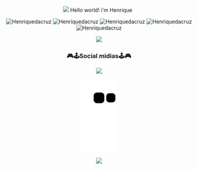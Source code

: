 <div align="center">
  <img src="https://github.com/TheDudeThatCode/TheDudeThatCode/blob/master/Assets/Hi.gif" width="29px"> Hello world! i'm Henrique &nbsp;
  <p></p>
  
  ![Henriquedacruz](https://img.shields.io/badge/HTML-239120?style=for-the-badge&logo=html5&logoColor=white)
  ![Henriquedacruz](https://img.shields.io/badge/CSS-239120?&style=for-the-badge&logo=css3&logoColor=white)
  ![Henriquedacruz](https://img.shields.io/badge/JavaScript-F7DF1E?style=for-the-badge&logo=javascript&logoColor=black)
  ![Henriquedacruz](https://img.shields.io/badge/Python-14354C?style=for-the-badge&logo=python&logoColor=white)
  ![Henriquedacruz](https://img.shields.io/badge/Java-ED8B00?style=for-the-badge&logo=java&logoColor=white)

<div align="center">
  
   <div align="center">
  <img height="130em" src="https://github-readme-stats.vercel.app/api?username=Henriquedacruz&show_icons=true&theme=aura_dark" style="max-width:100%;">
   
</div>
 
  <h3>🎮🕹Social midias🕹🎮</h3>
  <p>
  <a target="_blank" href="https://www.linkedin.com/in/antonio-henrique-silva-da-cruz-a6a943206/"><img src="https://img.shields.io/badge/LinkedIn-0077B5?style=for-the-badge&logo=linkedin&logoColor=white"></a>  
  </a>
 </a>
   </p> 
 </div>
 
 ![snake gif](https://github.com/Henriquedacruz/Henriquedacruz/blob/output/github-contribution-grid-snake.svg)
  


<div align="center">
     <img widht="130em" height="130em" src="https://github.com/TheDudeThatCode/TheDudeThatCode/blob/master/Assets/dino.gif">
</div>
